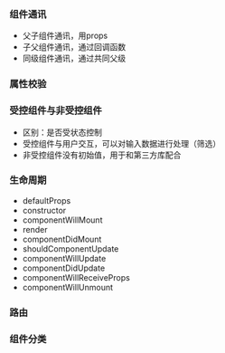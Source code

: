 ### 组件通讯
  - 父子组件通讯，用props
  - 子父组件通讯，通过回调函数
  - 同级组件通讯，通过共同父级

### 属性校验

### 受控组件与非受控组件
  - 区别：是否受状态控制
  - 受控组件与用户交互，可以对输入数据进行处理（筛选）
  - 非受控组件没有初始值，用于和第三方库配合

### 生命周期
  - defaultProps
  - constructor
  - componentWillMount
  - render
  - componentDidMount
  - shouldComponentUpdate
  - componentWillUpdate
  - componentDidUpdate
  - componentWillReceiveProps
  - componentWillUnmount

### 路由

### 组件分类